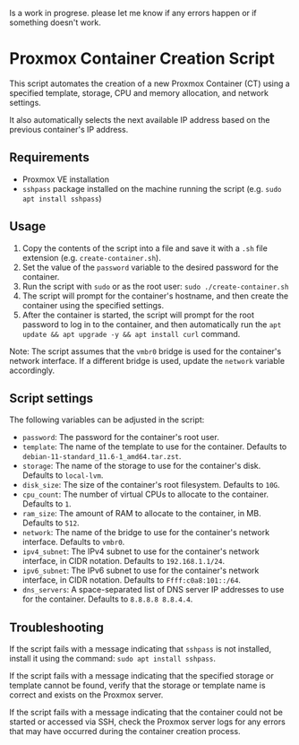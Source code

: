 Is a work in progrese. please let me know if any errors happen or if something doesn't work. 

# Proxmox Container Creation Script

This script automates the creation of a new Proxmox Container (CT) using a specified template, storage, CPU and memory allocation, and network settings. 

It also automatically selects the next available IP address based on the previous container's IP address.

## Requirements

- Proxmox VE installation
- `sshpass` package installed on the machine running the script (e.g. `sudo apt install sshpass`)

## Usage

1. Copy the contents of the script into a file and save it with a `.sh` file extension (e.g. `create-container.sh`).
2. Set the value of the `password` variable to the desired password for the container.
3. Run the script with `sudo` or as the root user: `sudo ./create-container.sh`
4. The script will prompt for the container's hostname, and then create the container using the specified settings.
5. After the container is started, the script will prompt for the root password to log in to the container, and then automatically run the `apt update && apt upgrade -y && apt install curl` command.

Note: The script assumes that the `vmbr0` bridge is used for the container's network interface. If a different bridge is used, update the `network` variable accordingly.

## Script settings

The following variables can be adjusted in the script:

- `password`: The password for the container's root user.
- `template`: The name of the template to use for the container. Defaults to `debian-11-standard_11.6-1_amd64.tar.zst`.
- `storage`: The name of the storage to use for the container's disk. Defaults to `local-lvm`.
- `disk_size`: The size of the container's root filesystem. Defaults to `10G`.
- `cpu_count`: The number of virtual CPUs to allocate to the container. Defaults to `1`.
- `ram_size`: The amount of RAM to allocate to the container, in MB. Defaults to `512`.
- `network`: The name of the bridge to use for the container's network interface. Defaults to `vmbr0`.
- `ipv4_subnet`: The IPv4 subnet to use for the container's network interface, in CIDR notation. Defaults to `192.168.1.1/24`.
- `ipv6_subnet`: The IPv6 subnet to use for the container's network interface, in CIDR notation. Defaults to `Ffff:c0a8:101::/64`.
- `dns_servers`: A space-separated list of DNS server IP addresses to use for the container. Defaults to `8.8.8.8 8.8.4.4`.

## Troubleshooting

If the script fails with a message indicating that `sshpass` is not installed, install it using the command: `sudo apt install sshpass`. 

If the script fails with a message indicating that the specified storage or template cannot be found, verify that the storage or template name is correct and exists on the Proxmox server.

If the script fails with a message indicating that the container could not be started or accessed via SSH, check the Proxmox server logs for any errors that may have occurred during the container creation process.
